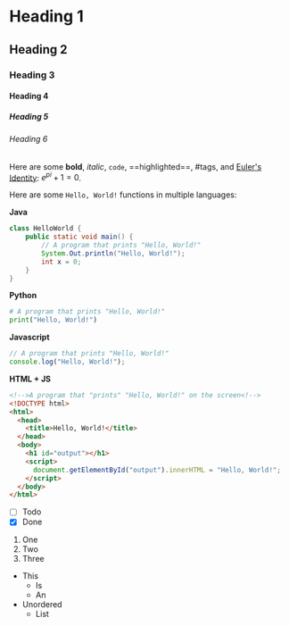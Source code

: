 # Heading 1
## Heading 2
### Heading 3
#### Heading 4
##### Heading 5
###### Heading 6

Here are some **bold**, *italic*, `code`, ==highlighted==, #tags, and [Euler's Identity](https://en.wikipedia.org/wiki/Euler%27s_identity): $e^{pi}+1=0$.

Here are some `Hello, World!` functions in multiple languages:

**Java**
```java
class HelloWorld {
    public static void main() {
	    // A program that prints "Hello, World!"
	    System.Out.println("Hello, World!");
		int x = 0;
	}
}
```
**Python**
```python
# A program that prints "Hello, World!"
print("Hello, World!")
```
**Javascript**
```javascript
// A program that prints "Hello, World!"
console.log("Hello, World!");
```
**HTML + JS**
```html
<!-->A program that "prints" "Hello, World!" on the screen<!-->
<!DOCTYPE html>
<html>
  <head>
    <title>Hello, World!</title>
  </head>
  <body>
    <h1 id="output"></h1>
    <script>
      document.getElementById("output").innerHTML = "Hello, World!";
    </script>
  </body>
</html>
```

- [ ] Todo
- [x] Done

1. One
2. Two
3. Three

- This
  - Is
  - An
- Unordered
  - List